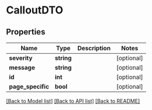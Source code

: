 # CalloutDTO

## Properties
Name | Type | Description | Notes
------------ | ------------- | ------------- | -------------
**severity** | **string** |  | [optional] 
**message** | **string** |  | [optional] 
**id** | **int** |  | [optional] 
**page_specific** | **bool** |  | [optional] 

[[Back to Model list]](../../README.md#documentation-for-models) [[Back to API list]](../../README.md#documentation-for-api-endpoints) [[Back to README]](../../README.md)

